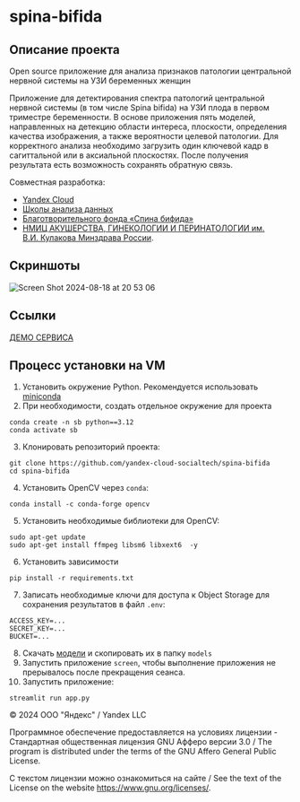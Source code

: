 # spina-bifida

## Описание проекта
Open source приложение для анализа признаков патологии центральной нервной системы на УЗИ беременных женщин

Приложение для детектирования спектра патологий центральной нервной системы (в том числе Spina bifida) на УЗИ плода в первом триместре беременности. В основе приложения пять моделей, направленных на детекцию области интереса, плоскости, определения качества изображения, а также вероятности целевой патологии. Для корректного анализа необходимо загрузить один ключевой кадр в сагиттальной или в аксиальной плоскостях. 
После получения результата есть возможность сохранять обратную связь.

Совместная разработка:
- [Yandex Cloud](https://yandex.cloud/ru)
- [Школы анализа данных](https://shad.yandex.ru/)
- [Благотворительного фонда «Спина бифида»](https://helpspinabifida.ru/)
- [НМИЦ АКУШЕРСТВА, ГИНЕКОЛОГИИ И ПЕРИНАТОЛОГИИ им. В.И. Кулакова Минздрава России](https://ncagp.ru/).

## Скриншоты
![Screen Shot 2024-08-18 at 20 53 06](https://github.com/user-attachments/assets/3a6913e0-0bb5-4571-8d50-00765bce7b3b)

## Ссылки
[ДЕМО СЕРВИСА](https://spinabifida.cloudtechport.com/)

## Процесс установки на VM

1. Установить окружение Python. Рекомендуется использовать [miniconda](https://docs.anaconda.com/miniconda/)
2. При необходимости, создать отдельное окружение для проекта
```
conda create -n sb python==3.12
conda activate sb
```
3. Клонировать репозиторий проекта:
```
git clone https://github.com/yandex-cloud-socialtech/spina-bifida
cd spina-bifida
```
4. Установить OpenCV через `conda`:
```
conda install -c conda-forge opencv
```
5. Установить необходимые библиотеки для OpenCV:
```
sudo apt-get update
sudo apt-get install ffmpeg libsm6 libxext6  -y
```
6. Установить зависимости
```
pip install -r requirements.txt
```
7. Записать необходимые ключи для доступа к Object Storage для сохранения результатов в файл `.env`:
```
ACCESS_KEY=...
SECRET_KEY=...
BUCKET=...
```
8. Скачать [модели](https://storage.yandexcloud.net/spina-bifida-models/models.zip) и скопировать их в папку `models`
9. Запустить приложение `screen`, чтобы выполнение приложения не прерывалось после прекращения сеанса.
10. Запустить приложение:
```
streamlit run app.py
```

© 2024 ООО "Яндекс" / Yandex LLC

Программное обеспечение предоставляется на условиях лицензии - Стандартная общественная лицензия GNU Афферо версии 3.0 / The program is distributed under the terms of the GNU Affero General Public License.

С текстом лицензии можно ознакомиться на сайте / See the text of the License on the website https://www.gnu.org/licenses/.
